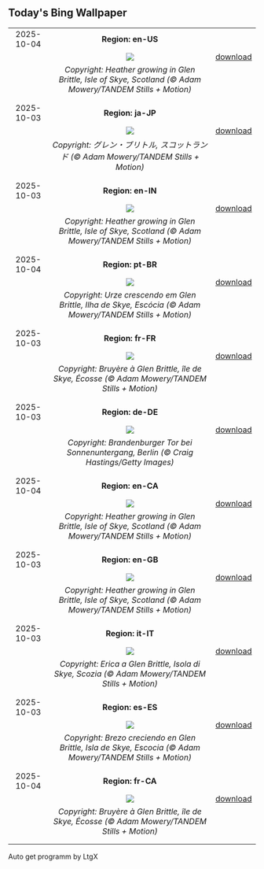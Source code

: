 ## Today's Bing Wallpaper
|      |      |      |
| :----: | :----: | :----: |
|2025-10-04|**Region: en-US**||
||![](https://www.bing.com/th?id=OHR.SkyeHeather_EN-US9221942108_UHD.jpg&pid=hp&w=1152&h=648&rs=1&c=4)| [download](https://www.bing.com/th?id=OHR.SkyeHeather_EN-US9221942108_UHD.jpg)|
||*Copyright: Heather growing in Glen Brittle, Isle of Skye, Scotland (© Adam Mowery/TANDEM Stills + Motion)*
||
|||
|2025-10-03|**Region: ja-JP**||
||![](https://www.bing.com/th?id=OHR.SkyeHeather_JA-JP7561347402_UHD.jpg&pid=hp&w=1152&h=648&rs=1&c=4)| [download](https://www.bing.com/th?id=OHR.SkyeHeather_JA-JP7561347402_UHD.jpg)|
||*Copyright: グレン・ブリトル, スコットランド (© Adam Mowery/TANDEM Stills + Motion)*
||
|||
|2025-10-03|**Region: en-IN**||
||![](https://www.bing.com/th?id=OHR.SkyeHeather_EN-IN2826518684_UHD.jpg&pid=hp&w=1152&h=648&rs=1&c=4)| [download](https://www.bing.com/th?id=OHR.SkyeHeather_EN-IN2826518684_UHD.jpg)|
||*Copyright: Heather growing in Glen Brittle, Isle of Skye, Scotland (© Adam Mowery/TANDEM Stills + Motion)*
||
|||
|2025-10-04|**Region: pt-BR**||
||![](https://www.bing.com/th?id=OHR.SkyeHeather_PT-BR7113823627_UHD.jpg&pid=hp&w=1152&h=648&rs=1&c=4)| [download](https://www.bing.com/th?id=OHR.SkyeHeather_PT-BR7113823627_UHD.jpg)|
||*Copyright: Urze crescendo em Glen Brittle, Ilha de Skye, Escócia (© Adam Mowery/TANDEM Stills + Motion)*
||
|||
|2025-10-03|**Region: fr-FR**||
||![](https://www.bing.com/th?id=OHR.SkyeHeather_FR-FR0643714401_UHD.jpg&pid=hp&w=1152&h=648&rs=1&c=4)| [download](https://www.bing.com/th?id=OHR.SkyeHeather_FR-FR0643714401_UHD.jpg)|
||*Copyright: Bruyère à Glen Brittle, île de Skye, Écosse (© Adam Mowery/TANDEM Stills + Motion)*
||
|||
|2025-10-03|**Region: de-DE**||
||![](https://www.bing.com/th?id=OHR.BrandenburgGate_DE-DE4138430516_UHD.jpg&pid=hp&w=1152&h=648&rs=1&c=4)| [download](https://www.bing.com/th?id=OHR.BrandenburgGate_DE-DE4138430516_UHD.jpg)|
||*Copyright: Brandenburger Tor bei Sonnenuntergang, Berlin (© Craig Hastings/Getty Images)*
||
|||
|2025-10-04|**Region: en-CA**||
||![](https://www.bing.com/th?id=OHR.SkyeHeather_EN-CA6782703552_UHD.jpg&pid=hp&w=1152&h=648&rs=1&c=4)| [download](https://www.bing.com/th?id=OHR.SkyeHeather_EN-CA6782703552_UHD.jpg)|
||*Copyright: Heather growing in Glen Brittle, Isle of Skye, Scotland (© Adam Mowery/TANDEM Stills + Motion)*
||
|||
|2025-10-03|**Region: en-GB**||
||![](https://www.bing.com/th?id=OHR.SkyeHeather_EN-GB3363939992_UHD.jpg&pid=hp&w=1152&h=648&rs=1&c=4)| [download](https://www.bing.com/th?id=OHR.SkyeHeather_EN-GB3363939992_UHD.jpg)|
||*Copyright: Heather growing in Glen Brittle, Isle of Skye, Scotland (© Adam Mowery/TANDEM Stills + Motion)*
||
|||
|2025-10-03|**Region: it-IT**||
||![](https://www.bing.com/th?id=OHR.SkyeHeather_IT-IT9085939814_UHD.jpg&pid=hp&w=1152&h=648&rs=1&c=4)| [download](https://www.bing.com/th?id=OHR.SkyeHeather_IT-IT9085939814_UHD.jpg)|
||*Copyright: Erica a Glen Brittle, Isola di Skye, Scozia (© Adam Mowery/TANDEM Stills + Motion)*
||
|||
|2025-10-03|**Region: es-ES**||
||![](https://www.bing.com/th?id=OHR.SkyeHeather_ES-ES0179378651_UHD.jpg&pid=hp&w=1152&h=648&rs=1&c=4)| [download](https://www.bing.com/th?id=OHR.SkyeHeather_ES-ES0179378651_UHD.jpg)|
||*Copyright: Brezo creciendo en Glen Brittle, Isla de Skye, Escocia (© Adam Mowery/TANDEM Stills + Motion)*
||
|||
|2025-10-04|**Region: fr-CA**||
||![](https://www.bing.com/th?id=OHR.SkyeHeather_FR-CA5322356431_UHD.jpg&pid=hp&w=1152&h=648&rs=1&c=4)| [download](https://www.bing.com/th?id=OHR.SkyeHeather_FR-CA5322356431_UHD.jpg)|
||*Copyright: Bruyère à Glen Brittle, île de Skye, Écosse (© Adam Mowery/TANDEM Stills + Motion)*
||
|||

Auto get programm by LtgX
